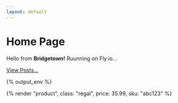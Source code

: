 ```yaml
---
layout: default
---
```


# Home Page

Hello from **Bridgetown!** Ruunning on Fly.io…

[View Posts…](/posts)


{% output_env %}

{% render "product", class: "regal", price: 35.99, sku: "abc123" %}
